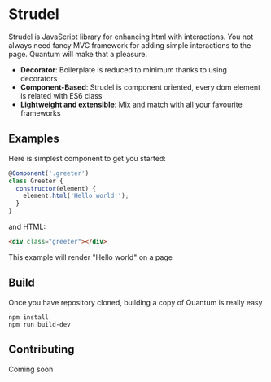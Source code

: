 # Strudel

Strudel is JavaScript library for enhancing html with interactions. You not always need fancy MVC framework for adding simple interactions to the page. Quantum will make that a pleasure.

* **Decorator**: Boilerplate is reduced to minimum thanks to using decorators
* **Component-Based**: Strudel is component oriented, every dom element is related with ES6 class
* **Lightweight and extensible**: Mix and match with all your favourite frameworks

## Examples

Here is simplest component to get you started:

```js
@Component('.greeter')
class Greeter {
  constructor(element) {
    element.html('Hello world!');
  }
}
```
and HTML:

```html
<div class="greeter"></div>
```

This example will render "Hello world" on a page

## Build

Once you have repository cloned, building a copy of Quantum is really easy

```
npm install
npm run build-dev
```

## Contributing

Coming soon
